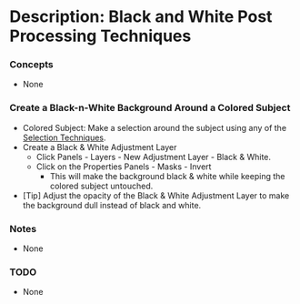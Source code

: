 # Description: Black and White Post Processing Techniques

### Concepts
* None

### Create a Black-n-White Background Around a Colored Subject
* Colored Subject: Make a selection around the subject using any of the [Selection Techniques](P001-SelectionTechniques.md).
* Create a Black & White Adjustment Layer
    - Click Panels - Layers - New Adjustment Layer - Black & White.
    - Click on the Properties Panels - Masks - Invert
        - This will make the background black & white while keeping the colored subject untouched.
* [Tip] Adjust the opacity of the Black & White Adjustment Layer to make the background dull instead of black and white.

### Notes
* None

### TODO
* None
